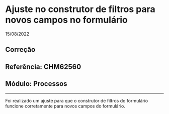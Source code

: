 # Ajuste no construtor de filtros para novos campos no formulário
15/08/2022
## Correção
## Referência: CHM62560
## Módulo: Processos
***

Foi realizado um ajuste para que o construtor de filtros do formulário funcione corretamente para novos campos do formulário.
